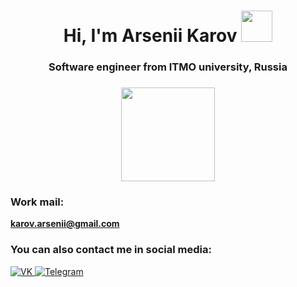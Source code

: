 
<h1 align="center">Hi, I'm Arsenii Karov
<img src="https://media.tenor.com/iFDwLrcR5IMAAAAi/kolobok-gg.gif" height="50" /></h1>
<h3 align="center">Software engineer from ITMO university, Russia</h3>
<h3 align="center"><img src="https://itmo.ru/file/pages/213/logo_na_plashke_russkiy_belyy.png" height="150" /></h3>

### Work mail:
**karov.arsenii@gmail.com**
 
### You can also contact me in social media:

<a href="https://vk.com/Magatron72">
   <img top="0" src="https://img.shields.io/badge/VK-%231572B6.svg?style=for-the-badge&logo=Vk&logoColor=white" alt="VK" target="_blank" margin-left="10px">
</a>
<a href="https://t.me/viperdish72">
   <img top="0" src="https://img.shields.io/badge/telegram-%2320232a.svg?style=for-the-badge&logo=Telegram&logoColor=white" alt="Telegram" target="_blank" margin-left="10px">
</a>
